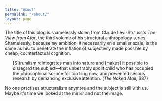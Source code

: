 ```yaml
---
title: "About"
permalink: "/about/"
layout: page
---
```


The title of this blog is shamelessly stolen from Claude Lévi-Strauss's <i>The View from Afar</i>, the third volume of his structural anthropology series. Shamelessly, because my ambition, if necessarily on a smaller scale, is the same as his: to penetrate the inflation of subjectivity made possible by cheap, counterfactual cognition. 

<p style="margin-left: 25px;">
[S]truralism reintegrates man into nature and [makes] it possible to disregard the subject––that unbearably spoilt child who has occupied the philosophical scence for too long now, and prevented serious research by demanding exclusive attention. (<i>The Naked Man</i>, 687)
</p>

No one practises structuralism anymore and the subject is still with us. Maybe it's time we looked at the mirror and not the image.
